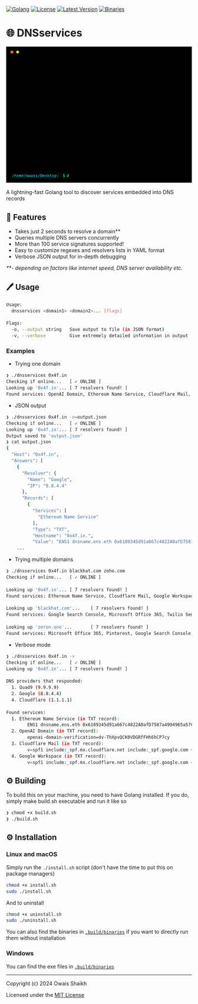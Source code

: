 
[![Golang](https://img.shields.io/badge/Golang-fff.svg?style=flat-square&logo=go)](https://go.dev)
[![License](https://img.shields.io/badge/License-MIT-purple?style=flat-square&logo=libreoffice)](LICENSE)
[![Latest Version](https://img.shields.io/github/v/tag/0x4f53/dnsservices?label=Version&style=flat-square&logo=semver)](https://github.com/0x4f53/subs/releases)
[![Binaries](https://img.shields.io/badge/Binaries-Click%20Here-blue?style=flat-square&logo=dropbox)](.build/binaries/)

# 🌐 DNSservices

![DNSservices GIF](terminal.gif)

A lightning-fast Golang tool to discover services embedded into DNS records

## 🚀 Features
- Takes just 2 seconds to resolve a domain**
- Queries multiple DNS servers concurrently
- More than 100 service signatures supported!
- Easy to customize regexes and resolvers lists in YAML format
- Verbose JSON output for in-depth debugging

_**- depending on factors like internet speed, DNS server availability etc._

## 🖊️ Usage

```bash
Usage:
  dnsservices <domain1> <domain2>... [flags]

Flags:
  -o, --output string   Save output to file (in JSON format)
  -v, --verbose         Give extremely detailed information in output
```
### Examples
- Trying one domain
```bash
❯ ./dnsservices 0x4f.in
Checking if online...   [ ✓ ONLINE ]
Looking up '0x4f.in'... [ 7 resolvers found! ]
Found services: OpenAI Domain, Ethereum Name Service, Cloudflare Mail, Google Workspace
```

- JSON output
```bash
❯ ./dnsservices 0x4f.in -o=output.json
Checking if online...   [ ✓ ONLINE ]
Looking up '0x4f.in'... [ 7 resolvers found! ]
Output saved to 'output.json'
❯ cat output.json
{
  "Host": "0x4f.in",
  "Answers": [
    {
      "Resolver": {
        "Name": "Google",
        "IP": "8.8.4.4"
      },
      "Records": [
        {
          "Services": [
            "Ethereum Name Service"
          ],
          "Type": "TXT",
          "Hostname": "0x4f.in.",
          "Value": "ENS1 dnsname.ens.eth 0x6189345d91a667c4822A0afD7587a4994965a57C",
    ...
```

- Trying multiple domains
```bash
❯ ./dnsservices 0x4f.in blackhat.com zoho.com
Checking if online...   [ ✓ ONLINE ]

Looking up '0x4f.in'... [ 7 resolvers found! ]
Found services: Ethereum Name Service, Cloudflare Mail, Google Workspace, OpenAI Domain

Looking up 'blackhat.com'...    [ 7 resolvers found! ]
Found services: Google Search Console, Microsoft Office 365, Twilio SendGrid, Google Workspace

Looking up 'zeron.one'...       [ 7 resolvers found! ]
Found services: Microsoft Office 365, Pinterest, Google Search Console, MongoDB, Atlassian
```

- Verbose mode
```bash
❯ ./dnsservices 0x4f.in -v
Checking if online...   [ ✓ ONLINE ]
Looking up '0x4f.in'... [ 7 resolvers found! ]

DNS providers that responded:
  1. Quad9 (9.9.9.9)
  2. Google (8.8.4.4)
  4. Cloudflare (1.1.1.1)

Found services: 
  1. Ethereum Name Service (in TXT record):
        ENS1 dnsname.ens.eth 0x6189345d91a667c4822A0afD7587a4994965a57C
  2. OpenAI Domain (in TXT record):
        openai-domain-verification=dv-ThXpvQCK0VDGRfFHh6hCP7cy
  3. Cloudflare Mail (in TXT record):
        v=spf1 include:_spf.mx.cloudflare.net include:_spf.google.com ~all
  4. Google Workspace (in TXT record):
        v=spf1 include:_spf.mx.cloudflare.net include:_spf.google.com ~all
```

## ⚙️ Building

To build this on your machine, you need to have Golang installed.
If you do, simply make build.sh executable and run it like so

```bash
❯ chmod +x build.sh
❯ ./build.sh
```

## ⚙️ Installation
### Linux and macOS

Simply run the `./install.sh` script (don't 
have the time to put this on package managers)

```bash
chmod +x install.sh
sudo ./install.sh
```

And to uninstall

```bash
chmod +x uninstall.sh
sudo ./uninstall.sh
```

You can also find the binaries in [`.build/binaries`](.build/binaries/) if you want to directly run them
without installation

### Windows
You can find the exe files in [`.build/binaries`](.build/binaries/)


---

Copyright (c) 2024  Owais Shaikh

Licensed under the [MIT License](LICENSE)